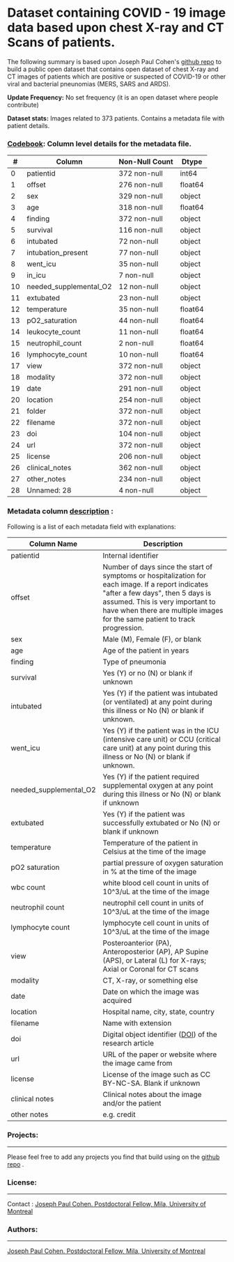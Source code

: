 # Dataset containing COVID - 19 image data based upon chest X-ray and CT Scans of patients. 
The following summary is based upon Joseph Paul Cohen's [github repo](https://github.com/ieee8023/covid-chestxray-dataset) to build a public open dataset that contains open dataset of chest X-ray and CT images of patients which are positive or suspected of COVID-19 or other viral and bacterial pneunomias (MERS, SARS and ARDS).


**Update Frequency:** No set frequency (it is an open dataset where people contribute)

**Dataset stats:** Images related to 373 patients. Contains a metadata file with patient details.




### [Codebook](https://github.com/ieee8023/covid-chestxray-dataset/blob/master/metadata.csv): Column level details for the metadata file.
|# | Column |  Non-Null Count |  Dtype | 
| ------  |-------------- | ----- | -------|
|0|patientid   |               372 non-null   | int64 |
|1 |  offset   |               276 non-null   | float64 |
| 2 |  sex      |               329 non-null   | object |
|3  | age       |              318 non-null    |float64 |
| 4 |  finding  |               372 non-null   | object | 
| 5 |  survival |               116 non-null   | object |
| 6 |  intubated|               72 non-null    | object |
| 7 |  intubation_present |     77 non-null    | object |
| 8 |  went_icu           |     35 non-null    | object |
| 9 |  in_icu             |    7 non-null      |object  |
| 10|  needed_supplemental_O2 | 12 non-null    | object |
| 11|  extubated              | 23 non-null    | object |
| 12|  temperature            | 35 non-null    | float64|
| 13|  pO2_saturation         | 44 non-null    | float64|
| 14|  leukocyte_count       |  11 non-null    | float64|
 |15 | neutrophil_count      |  2 non-null     | float64|
| 16  |lymphocyte_count      |  10 non-null  |   float64|
| 17|  view                    |372 non-null   | object |
| 18|  modality               | 372 non-null  |  object |
| 19|  date                   | 291 non-null  |  object |
| 20|  location               | 254 non-null  |  object |
 |21 | folder                 | 372 non-null  |  object |
 |22 | filename              |  372 non-null   | object |
| 23 | doi                    |104 non-null   | object |
 |24 | url                   |  372 non-null  |  object |
| 25 | license                | 206 non-null   | object |
| 26 | clinical_notes         | 362 non-null   | object |
| 27 | other_notes            | 234 non-null   | object |
| 28 | Unnamed: 28            | 4 non-null     | object |


### Metadata column [description](https://github.com/ieee8023/covid-chestxray-dataset/blob/master/SCHEMA.md) : 

Following is a list of each metadata field with explanations:

| Column Name | Description |
|------|-----|
| patientid | Internal identifier |
| offset | Number of days since the start of symptoms or hospitalization for each image. If a report indicates "after a few days", then 5 days is assumed. This is very important to have when there are multiple images for the same patient to track progression. |
| sex | Male (M), Female (F), or blank |
| age | Age of the patient in years |
| finding | Type of pneumonia |
| survival | Yes (Y) or no (N) or blank if unknown|
| intubated | Yes (Y) if the patient was intubated (or ventilated) at any point during this illness or No (N) or blank if unknown. |
| went_icu | Yes (Y) if the patient was in the ICU (intensive care unit) or CCU (critical care unit) at any point during this illness or No (N) or blank if unknown.|
| needed_supplemental_O2 | Yes (Y) if the patient required supplemental oxygen at any point during this illness or No (N) or blank if unknown |
| extubated | Yes (Y) if the patient was successfully extubated or No (N) or blank if unknown |
| temperature | Temperature of the patient in Celsius at the time of the image|
| pO2 saturation | partial pressure of oxygen saturation in % at the time of the image |
| wbc count | white blood cell count in units of 10^3/uL at the time of the image |
| neutrophil count | neutrophil cell count in units of 10^3/uL at the time of the image |
| lymphocyte count | lymphocyte cell count in units of 10^3/uL at the time of the image |
| view | Posteroanterior (PA), Anteroposterior (AP), AP Supine (APS), or Lateral (L) for X-rays; Axial or Coronal for CT scans |
| modality | CT, X-ray, or something else |
| date | Date on which the image was acquired |
| location | Hospital name, city, state, country |
| filename | Name with extension |
| doi | Digital object identifier ([DOI](https://en.wikipedia.org/wiki/Digital_object_identifier)) of the research article |
| url | URL of the paper or website where the image came from |
| license | License of the image such as CC BY-NC-SA. Blank if unknown |
| clinical notes | Clinical notes about the image and/or the patient |
| other notes | e.g. credit |



### Projects:
-------------
Please feel free to add any projects you find that build using on the [github repo](https://github.com/ieee8023/covid-chestxray-dataset) .

### License:
-------------
Contact : [Joseph Paul Cohen. Postdoctoral Fellow, Mila, University of Montreal](https://josephpcohen.com/w/)

### Authors:
-------------
[Joseph Paul Cohen. Postdoctoral Fellow, Mila, University of Montreal](https://josephpcohen.com/w/)

